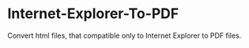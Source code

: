 # Internet-Explorer-To-PDF
Convert html files, that compatible only to Internet Explorer to PDF files.
